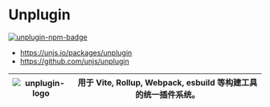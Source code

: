 # Unplugin

[![unplugin-npm-badge]][npm-unplugin]

- <https://unjs.io/packages/unplugin>
- <https://github.com/unjs/unplugin>

| ![unplugin-logo] | 用于 Vite, Rollup, Webpack, esbuild 等构建工具的统一插件系统。 |
| ---------------- | -------------------------------------------------------------- |

[npm-unplugin]: https://www.npmjs.com/package/unplugin
[unplugin-npm-badge]: https://img.shields.io/npm/v/unplugin?style=flat&colorA=18181B&colorB=F0DB4F
[unplugin-logo]: https://unjs.io/assets/logos/unplugin.svg
